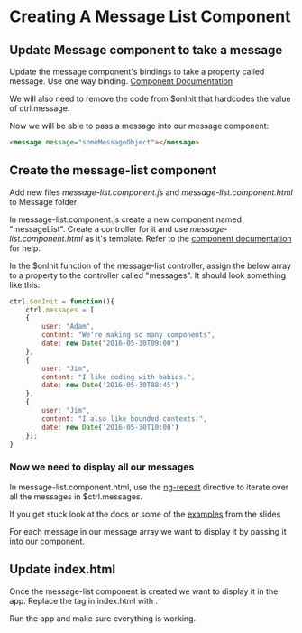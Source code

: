 # Creating A Message List Component

## Update Message component to take a message

Update the message component's bindings to take a property called message. Use one way binding. [Component Documentation](https://docs.angularjs.org/guide/component)

We will also need to remove the code from $onInit that hardcodes the value of ctrl.message.

Now we will be able to pass a message into our message component:

```html
<message message="someMessageObject"></message>
```

## Create the message-list component

Add new files *message-list.component.js* and *message-list.component.html* to Message folder

In message-list.component.js create a new component named "messageList". Create a controller for it and use *message-list.component.html* as it's template. Refer to the [component documentation](https://docs.angularjs.org/guide/component) for help.

In the $onInit function of the message-list controller, assign the below array to a property to the controller called "messages". It should look something like this:

```javascript
ctrl.$onInit = function(){
    ctrl.messages = [
    {
        user: "Adam",
        content: "We're making so many components",
        date: new Date("2016-05-30T09:00")
    },
    {
        user: "Jim",
        content: "I like coding with babies.",
        date: new Date('2016-05-30T08:45')
    },
    {
        user: "Jim",
        content: "I also like bounded contexts!",
        date: new Date('2016-05-30T10:00')
    }];
}
```

### Now we need to display all our messages

In message-list.component.html, use the [ng-repeat](https://docs.angularjs.org/api/ng/directive/ngRepeat) directive to iterate over all the messages in $ctrl.messages.

If you get stuck look at the docs or some of the [examples](http://plnkr.co/edit/XZXVBQJutHkTliWM0Vu9?p=preview) from the slides

For each message in our message array we want to display it by passing it into our <message></message> component.

## Update index.html

Once the message-list component is created we want to display it in the app. Replace the <message></message> tag in index.html with <message-list></message-list>.

Run the app and make sure everything is working.



